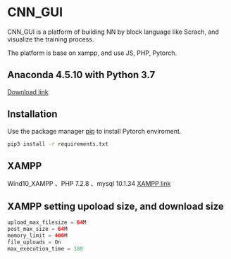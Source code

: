 # CNN_GUI

CNN_GUI is a platform of building NN by block language like Scrach, and visualize the training process.

The platform is base on xampp, and use JS, PHP, Pytorch.

## Anaconda 4.5.10 with Python 3.7
[Download link](https://repo.anaconda.com/archive/Anaconda3-5.3.1-Windows-x86_64.exe)

## Installation

Use the package manager [pip](https://pip.pypa.io/en/stable/) to install Pytorch enviroment.

```bash
pip3 install -r requirements.txt 
```

## XAMPP
Wind10_XAMPP 、PHP 7.2.8 、mysql 10.1.34
[XAMPP link](https://www.apachefriends.org/download.html)

## XAMPP setting upoload size, and download size
```php
upload_max_filesize = 64M
post_max_size = 64M
memory_limit = 400M
file_uploads = On
max_execution_time = 180
```




